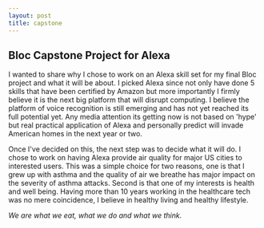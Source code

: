 ```yaml
---
layout: post
title: capstone
---
```


## Bloc Capstone Project for Alexa ##

I wanted to share why I chose to work on an Alexa skill set for my final Bloc project and what it will be about. I picked
Alexa since not only have done 5 skills that have been certified by Amazon but more importantly I firmly believe it is
the next big platform that will disrupt computing. I believe the platform of voice recognition is still emerging and has
not yet reached its full potential yet. Any media attention its getting now is not based on 'hype' but real practical application of Alexa and personally predict will invade American homes in the next year or two.

Once I've decided on this, the next step was to decide what it will do. I chose to work on having Alexa provide air quality for major US cities to interested users. This was a simple choice for two reasons, one is that I grew up with asthma and the quality of air we breathe has major impact on the severity of asthma attacks. Second is that one of my interests is health 
and well being. Having more than 10 years working in the healthcare tech was no mere coincidence, I believe in healthy living and healthy lifestyle. 

*We are what we eat, what we do and what we think.*
